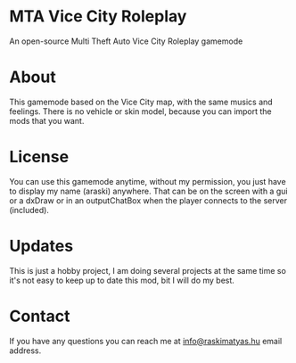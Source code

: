 # MTA Vice City Roleplay
An open-source Multi Theft Auto Vice City Roleplay gamemode

# About
This gamemode based on the Vice City map, with the same musics and feelings. There is no vehicle or skin model, because you can import the mods that you want.

# License
You can use this gamemode anytime, without my permission, you just have to display my name (araski) anywhere. That can be on the screen with a gui or a dxDraw or in an outputChatBox when the player connects to the server (included).

# Updates
This is just a hobby project, I am doing several projects at the same time so it's not easy to keep up to date this mod, bit I will do my best.

# Contact
If you have any questions you can reach me at info@raskimatyas.hu email address.
